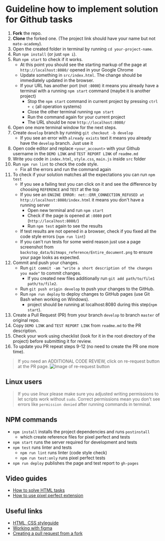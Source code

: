 # Guideline how to implement solution for Github tasks
1. **Fork** the repo.
2. **Clone** the forked one. (The project link should have your name but not `mate-academy`).
3. Open the created folder in terminal by running `cd your-project-name`.
4. Run `npm install` (or just `npm i`).
5. Run `npm start` to check if it works.
    - At this point you should see the starting markup of the page at `http://localhost:8080/` opened in your Google Chrome
    - Update something in `src/index.html`. The change should be immediately updated in the browser.
    - If your URL has another port (not `:8000`) it means you already have a terminal with a running `npm start` command (maybe it is another project)
        - Stop the `npm start` command in current project by pressing `ctrl + c` (all operation systems)
        - Close the other terminal running `npm start`
        - Run the command again for your current project
        - The URL should be now `http://localhost:8080/`
6. Open one more terminal window for the next steps.
7. Create `develop` branch by running `git checkout -b develop`
    - If you see an error with `already exists` text it means you already have the `develop` branch. Just use it
8. Open code editor and replace `<your_account>` with your Github username in the `DEMO LINK` and `TEST REPORT LINK` of `readme.md`
9. Write you code in `index.html`, `style.css`, `main.js` inside `src` folder
10. Run `npm run lint` to check the code style.
    - Fix all the errors and run the command again
11. To check if your solution matches all the expectations you can run `npm test`
    - If you see a failing test you can click on it and see the difference by choosing `REFERENCE` and `TEST` at the top
    - If you see an `ENGINE ERROR: net::ERR_CONNECTION_REFUSED at http://localhost:8080/index.html` it means you don't have a running server
        - Open new terminal and run `npm start`
        - Check if the page is opened at `:8080` port (`http://localhost:8080/`)
        - Run `npm test` again to see the results
    - If test results are not opened in a browser, check if you fixed all the code style errors (`npm run lint`)
    - If you can't run tests for some weird reason just use a page screenshot from
      `backstop_data/bitmaps_reference/Entire_document.png` to ensure your page looks as expected. 
12. Commit and push your changes.
    - Run `git commit -am "write a short description of the changes you made"` to commit changes.
        - If you created new files additionally run `git add path/to/file1 path/to/file2`.
    - Run `git push origin develop` to push your changes to the GitHub.
    - Run `npm run deploy` to deploy changes to GitHub pages (use Git Bash when working on Windows).
        - project should be running at localhost:8080 during this step(`npm start`).
13. Create a Pull Request (PR) from your branch `develop` to branch `master` of original repo.
14. Copy `DEMO LINK` and `TEST REPORT LINK` from `readme.md` to the PR description.
15. Check your work using checklist (look for it in the root directory of the project) before submitting it for review.
16. To update you PR repeat steps 9-12 (no need to create the PR one more time).

> If you need an ADDITIONAL CODE REVIEW, click on re-request button at the PR page.
![Image of re-request button](https://user-images.githubusercontent.com/38065883/104471439-89929200-55c3-11eb-824a-596bfb8aa246.png)

## Linux users
> If you use _linux_ please make sure you adjusted writing permissions to let 
scripts work without `sudo`. Correct permissions mean you don't see errors like
`permission denied` after running commands in terminal.

## NPM commands
- `npm install` installs the project dependencies and runs `postinstall`
  - which create reference files for pixel perfect and tests 
- `npm start` runs the server required for development and tests
- `npm test` runs linter and tests
  - `npm run lint` runs linter (code style check)
  - `npm run test:only` runs pixel perfect tests
- `npm run deploy` publishes the page and test report to `gh-pages` 

## Video guides
- [How to solve HTML tasks](https://youtu.be/haCRZ3gNjOs)
- [How to use pixel perfect extension](https://youtu.be/zqRko57AurU)

## Useful links
- [HTML, CSS styleguide](https://mate-academy.github.io/style-guides/htmlcss.html)
- [Working with figma](./figma.md)
- [Creating a pull request from a fork](https://help.github.com/en/articles/creating-a-pull-request-from-a-fork)
